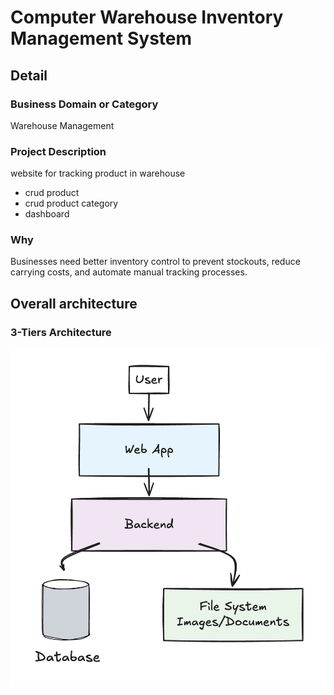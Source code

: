 # Computer Warehouse Inventory Management System

## Detail

### Business Domain or Category

Warehouse Management

### Project Description
website for tracking product in warehouse
- crud product
- crud product category
- dashboard

### Why

Businesses need better inventory control to prevent stockouts, reduce carrying costs, and automate manual tracking processes.

## Overall architecture

### 3-Tiers Architecture

![3-Tiers Architecture](images/variant-2.jpg)

